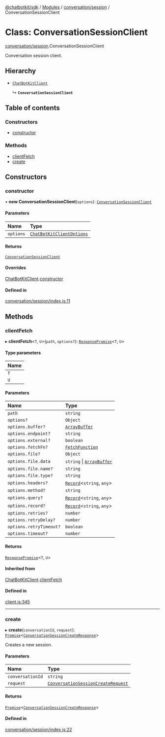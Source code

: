 [@chatbotkit/sdk](../README.md) / [Modules](../modules.md) / [conversation/session](../modules/conversation_session.md) / ConversationSessionClient

# Class: ConversationSessionClient

[conversation/session](../modules/conversation_session.md).ConversationSessionClient

Conversation session client.

## Hierarchy

- [`ChatBotKitClient`](client.ChatBotKitClient.md)

  ↳ **`ConversationSessionClient`**

## Table of contents

### Constructors

- [constructor](conversation_session.ConversationSessionClient.md#constructor)

### Methods

- [clientFetch](conversation_session.ConversationSessionClient.md#clientfetch)
- [create](conversation_session.ConversationSessionClient.md#create)

## Constructors

### constructor

• **new ConversationSessionClient**(`options`): [`ConversationSessionClient`](conversation_session.ConversationSessionClient.md)

#### Parameters

| Name | Type |
| :------ | :------ |
| `options` | [`ChatBotKitClientOptions`](../interfaces/client.ChatBotKitClientOptions.md) |

#### Returns

[`ConversationSessionClient`](conversation_session.ConversationSessionClient.md)

#### Overrides

[ChatBotKitClient](client.ChatBotKitClient.md).[constructor](client.ChatBotKitClient.md#constructor)

#### Defined in

[conversation/session/index.js:11](https://github.com/chatbotkit/node-sdk/blob/main/packages/sdk/src/conversation/session/index.js#L11)

## Methods

### clientFetch

▸ **clientFetch**\<`T`, `U`\>(`path`, `options?`): [`ResponsePromise`](client.ResponsePromise.md)\<`T`, `U`\>

#### Type parameters

| Name |
| :------ |
| `T` |
| `U` |

#### Parameters

| Name | Type |
| :------ | :------ |
| `path` | `string` |
| `options?` | `Object` |
| `options.buffer?` | [`ArrayBuffer`]( https://developer.mozilla.org/docs/Web/JavaScript/Reference/Global_Objects/ArrayBuffer ) |
| `options.endpoint?` | `string` |
| `options.external?` | `boolean` |
| `options.fetchFn?` | [`FetchFunction`](../modules/client.md#fetchfunction) |
| `options.file?` | `Object` |
| `options.file.data` | `string` \| [`ArrayBuffer`]( https://developer.mozilla.org/docs/Web/JavaScript/Reference/Global_Objects/ArrayBuffer ) |
| `options.file.name?` | `string` |
| `options.file.type?` | `string` |
| `options.headers?` | [`Record`]( https://www.typescriptlang.org/docs/handbook/utility-types.html#recordkeys-type )\<`string`, `any`\> |
| `options.method?` | `string` |
| `options.query?` | [`Record`]( https://www.typescriptlang.org/docs/handbook/utility-types.html#recordkeys-type )\<`string`, `any`\> |
| `options.record?` | [`Record`]( https://www.typescriptlang.org/docs/handbook/utility-types.html#recordkeys-type )\<`string`, `any`\> |
| `options.retries?` | `number` |
| `options.retryDelay?` | `number` |
| `options.retryTimeout?` | `boolean` |
| `options.timeout?` | `number` |

#### Returns

[`ResponsePromise`](client.ResponsePromise.md)\<`T`, `U`\>

#### Inherited from

[ChatBotKitClient](client.ChatBotKitClient.md).[clientFetch](client.ChatBotKitClient.md#clientfetch)

#### Defined in

[client.js:345](https://github.com/chatbotkit/node-sdk/blob/main/packages/sdk/src/client.js#L345)

___

### create

▸ **create**(`conversationId`, `request`): [`Promise`]( https://developer.mozilla.org/docs/Web/JavaScript/Reference/Global_Objects/Promise )\<[`ConversationSessionCreateResponse`](../modules/conversation_session_v1.md#conversationsessioncreateresponse)\>

Creates a new session.

#### Parameters

| Name | Type |
| :------ | :------ |
| `conversationId` | `string` |
| `request` | [`ConversationSessionCreateRequest`](../modules/conversation_session_v1.md#conversationsessioncreaterequest) |

#### Returns

[`Promise`]( https://developer.mozilla.org/docs/Web/JavaScript/Reference/Global_Objects/Promise )\<[`ConversationSessionCreateResponse`](../modules/conversation_session_v1.md#conversationsessioncreateresponse)\>

#### Defined in

[conversation/session/index.js:22](https://github.com/chatbotkit/node-sdk/blob/main/packages/sdk/src/conversation/session/index.js#L22)
